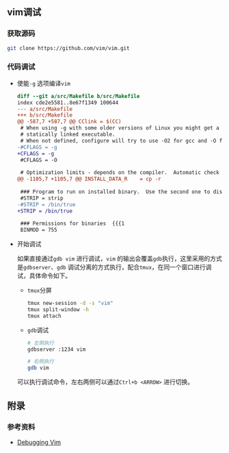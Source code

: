 ## vim调试

### 获取源码

```bash
git clone https://github.com/vim/vim.git
```



### 代码调试

* 使能`-g` 选项编译`vim`

  ```diff
  diff --git a/src/Makefile b/src/Makefile
  index cde2e5581..8e67f1349 100644
  --- a/src/Makefile
  +++ b/src/Makefile
  @@ -587,7 +587,7 @@ CClink = $(CC)
   # When using -g with some older versions of Linux you might get a
   # statically linked executable.
   # When not defined, configure will try to use -O2 for gcc and -O for others.
  -#CFLAGS = -g
  +CFLAGS = -g
   #CFLAGS = -O
   
   # Optimization limits - depends on the compiler.  Automatic check in configure
  @@ -1105,7 +1105,7 @@ INSTALL_DATA_R    = cp -r
   
   ### Program to run on installed binary.  Use the second one to disable strip.
   #STRIP = strip
  -#STRIP = /bin/true
  +STRIP = /bin/true
   
   ### Permissions for binaries  {{{1
   BINMOD = 755
  ```

* 开始调试

  如果直接通过`gdb vim` 进行调试，`vim` 的输出会覆盖`gdb`执行，这里采用的方式是`gdbserver`、`gdb` 调试分离的方式执行，配合`tmux`，在同一个窗口进行调试，具体命令如下。

  * `tmux`分屏

    ```bash
    tmux new-session -d -s "vim"
    tmux split-window -h
    tmux attach
    ```

  * `gdb`调试

    ```bash
    # 左侧执行
    gdbserver :1234 vim
    
    # 右侧执行
    gdb vim
    ```

  

  可以执行调试命令，左右两侧可以通过`Ctrl+b <ARROW>` 进行切换。

  



## 附录

### 参考资料

* [Debugging Vim](https://vimhelp.org/debug.txt.html#debug.txt)

